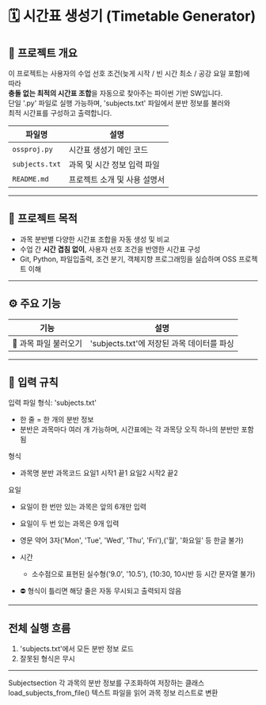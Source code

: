 # 🗓️ 시간표 생성기 (Timetable Generator)

## 📌 프로젝트 개요

이 프로젝트는 사용자의 수업 선호 조건(늦게 시작 / 빈 시간 최소 / 공강 요일 포함)에 따라  
**충돌 없는 최적의 시간표 조합**을 자동으로 찾아주는 파이썬 기반 SW입니다.  
단일 '.py' 파일로 실행 가능하며, 'subjects.txt' 파일에서 분반 정보를 불러와  
최적 시간표를 구성하고 출력합니다.

| 파일명           | 설명                       |
| --------------  | -------------------------- |
| `ossproj.py`    | 시간표 생성기 메인 코드      |
| `subjects.txt`  | 과목 및 시간 정보 입력 파일  |
| `README.md`     | 프로젝트 소개 및 사용 설명서 |

---

## 🎯 프로젝트 목적

- 과목 분반별 다양한 시간표 조합을 자동 생성 및 비교
- 수업 간 **시간 겹침 없이**, 사용자 선호 조건을 반영한 시간표 구성
- Git, Python, 파일입출력, 조건 분기, 객체지향 프로그래밍을 실습하며 OSS 프로젝트 이해

---

## ⚙️ 주요 기능

| 기능 | 설명 |
|------|------|
| 📂 과목 파일 불러오기 | 'subjects.txt'에 저장된 과목 데이터를 파싱 |

---
## 📌 입력 규칙

입력 파일 형식: 'subjects.txt'
   - 한 줄 = 한 개의 분반 정보
   - 분반은 과목마다 여러 개 가능하며, 시간표에는 각 과목당 오직 하나의 분반만 포함됨

형식
   - 과목명 분반 과목코드 요일1 시작1 끝1 요일2 시작2 끝2

요일
   - 요일이 한 번만 있는 과목은 앞의 6개만 입력
   - 요일이 두 번 있는 과목은 9개 입력
   - 영문 약어 3자('Mon', 'Tue', 'Wed', 'Thu', 'Fri'),('월', '화요일' 등 한글 불가)

- 시간
   - 소수점으로 표현된 실수형('9.0', '10.5'), (10:30, 10시반 등 시간 문자열 불가)

- ⛔ 형식이 틀리면 해당 줄은 자동 무시되고 출력되지 않음

---

## 전체 실행 흐름

1. 'subjects.txt'에서 모든 분반 정보 로드  
2. 잘못된 형식은 무시  

---

Subjectsection	각 과목의 분반 정보를 구조화하여 저장하는 클래스
load_subjects_from_file()	텍스트 파일을 읽어 과목 정보 리스트로 변환